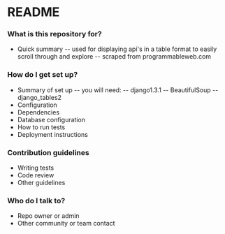 # README #

### What is this repository for? ###

* Quick summary
  -- used for displaying api's in a table format to easily scroll through and explore
  -- scraped from programmableweb.com

### How do I get set up? ###

* Summary of set up
  -- you will need:
     -- django1.3.1
     -- BeautifulSoup
     -- django_tables2
* Configuration
* Dependencies
* Database configuration
* How to run tests
* Deployment instructions

### Contribution guidelines ###

* Writing tests
* Code review
* Other guidelines

### Who do I talk to? ###

* Repo owner or admin
* Other community or team contact
